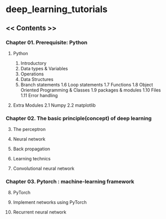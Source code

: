 # deep_learning_tutorials


## << Contents >>
### Chapter 01. Prerequisite: Python
1. Python
   1. Introductory
   2. Data types & Variables
   3. Operations
   4. Data Structures
   5. Branch statements
   1.6 Loop statements
   1.7 Functions
   1.8 Object Oriented Programming & Classes
   1.9 packages & modules
   1.10 Files
   1.11 Error handling

2. Extra Modules
   2.1 Numpy
   2.2 matplotlib

### Chapter 02. The basic principle(concept) of deep learning
3. The perceptron

4. Neural network

5. Back propagation

6. Learning technics

7. Convolutional neural network

### Chapter 03. Pytorch : machine-learning framework
8. PyTorch

9. Implement networks using PyTorch

10. Recurrent neural network
